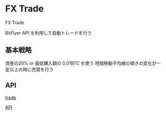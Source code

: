 FX Trade
=====

FX Trade

BitFlyer API を利用して自動トレードを行う


基本戦略
-----

資産の20% or 最低購入額の 0.01BTC を使う
短期移動平均線の傾きの変化が一定以上の時に売買を行う


API
-----
[trade](https://lightning.bitflyer.com/trade)

[API](https://lightning.bitflyer.com/docs?lang=ja&_gl=1*1xpgy5d*_ga*MTAwNzY1MDEzNS4xNjI3NDUxODQ5*_ga_3VYMQNCVSM*MTY0Njc5NjcxNi4xMS4xLjE2NDY3OTY5MTguNjA.)

